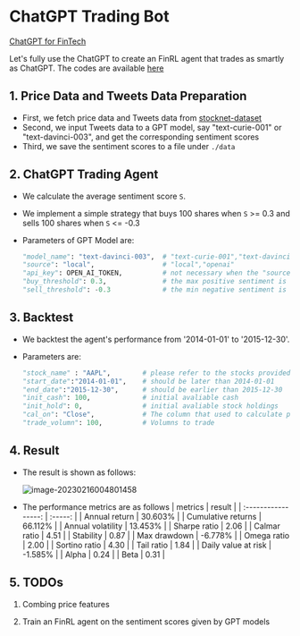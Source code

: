# ChatGPT Trading Bot

[ChatGPT for FinTech](https://github.com/AI4Finance-Foundation/ChatGPT-for-FinTech)

Let's fully use the ChatGPT to create an FinRL agent that trades as smartly as ChatGPT. The codes are available [here](https://github.com/oliverwang15/Alternative-Data/blob/main/demo/chatgpt-trading/main.ipynb)

## 1. Price Data and Tweets Data Preparation

* First, we fetch price data and Tweets data from [stocknet-dataset](https://github.com/yumoxu/stocknet-dataset)
* Second, we input Tweets data to a GPT model, say "text-curie-001" or "text-davinci-003", and get the corresponding sentiment scores
* Third, we save the sentiment scores to a file under `./data`

## 2. ChatGPT Trading Agent

* We calculate the average sentiment score `S`.
* We implement a simple strategy that buys 100 shares when `S` >= 0.3 and sells 100 shares when `S` <= -0.3
* Parameters of GPT Model are:

  ``` PyThon
  "model_name": "text-davinci-003",  # "text-curie-001","text-davinci-003"
  "source": "local",                 # "local","openai"
  "api_key": OPEN_AI_TOKEN,          # not necessary when the "source" is "local"
  "buy_threshold": 0.3,              # the max positive sentiment is 1, so this should range from 0 to 1 
  "sell_threshold": -0.3             # the min negative sentiment is -1, so this should range from -1 to 0
  ```

## 3. Backtest

* We backtest the agent's performance from '2014-01-01' to '2015-12-30'.
* Parameters are:

  ``` PyThon
  "stock_name" : "AAPL",        # please refer to the stocks provided by stocknet-dataset
  "start_date":"2014-01-01",    # should be later than 2014-01-01
  "end_date":"2015-12-30",      # should be earlier than 2015-12-30
  "init_cash": 100,             # initial avaliable cash
  "init_hold": 0,               # initial avaliable stock holdings
  "cal_on": "Close",            # The column that used to calculate prices
  "trade_volumn": 100,          # Volumns to trade
  ```

## 4. Result

* The result is shown as follows:

  ![image-20230216004801458](https://cdn.jsdelivr.net/gh/oliverwang15/imgbed@main/img/Chatgpt_trading_res.png)

* The performance metrics are as follows
  |        metrics      | result  |
  | :-----------------: | :-----: |
  |    Annual return    | 30.603% |
  | Cumulative returns  | 66.112% |
  |  Annual volatility  | 13.453% |
  |    Sharpe ratio     |  2.06   |
  |    Calmar ratio     |  4.51   |
  |      Stability      |  0.87   |
  |    Max drawdown     | -6.778% |
  |     Omega ratio     |  2.00   |
  |    Sortino ratio    |  4.30   |
  |     Tail ratio      |  1.84   |
  | Daily value at risk | -1.585% |
  |        Alpha        |  0.24   |
  |        Beta         |  0.31   |

## 5. TODOs

1. Combing price features

2. Train an FinRL agent on the sentiment scores given by GPT models

